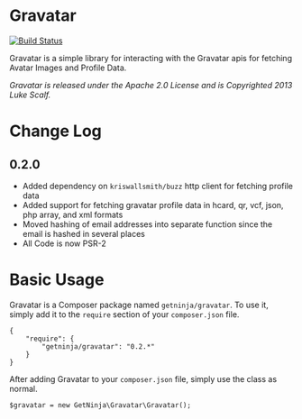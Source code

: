 Gravatar
=================

[![Build Status](https://travis-ci.org/GetNinja/Gravatar.png?branch=master)](https://travis-ci.org/GetNinja/Gravatar)

Gravatar is a simple library for interacting with the Gravatar apis for fetching Avatar Images and Profile Data.

_Gravatar is released under the Apache 2.0 License and is Copyrighted 2013 Luke Scalf._

Change Log
==========

0.2.0
-----

* Added dependency on `kriswallsmith/buzz` http client for fetching profile data
* Added support for fetching gravatar profile data in hcard, qr, vcf, json, php array, and xml formats
* Moved hashing of email addresses into separate function since the email is hashed in several places
* All Code is now PSR-2

Basic Usage
===========

Gravatar is a Composer package named `getninja/gravatar`. To use it, simply add it to the `require` section of your `composer.json` file.

    {
        "require": {
            "getninja/gravatar": "0.2.*"
        }
    }

After adding Gravatar to your `composer.json` file, simply use the class as normal.

    $gravatar = new GetNinja\Gravatar\Gravatar();
